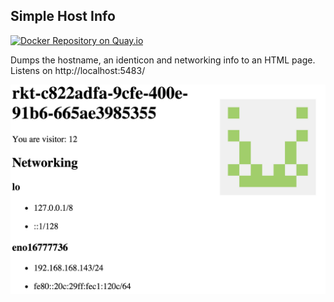 ## Simple Host Info

[![Docker Repository on Quay.io](https://quay.io/repository/philips/host-info/status "Docker Repository on Quay.io")](https://quay.io/repository/philips/host-info)

Dumps the hostname, an identicon and networking info to an HTML page. Listens on http://localhost:5483/

![host-info screenshot](screenshot.png)
